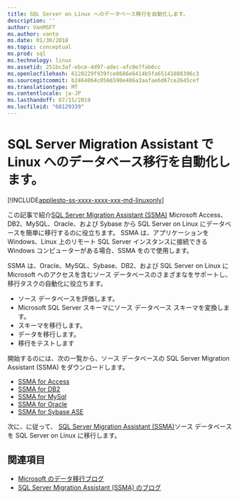 ```yaml
---
title: SQL Server on Linux へのデータベース移行を自動化します。
description: ''
author: VanMSFT
ms.author: vanto
ms.date: 01/30/2018
ms.topic: conceptual
ms.prod: sql
ms.technology: linux
ms.assetid: 251bc3af-ebce-4d97-adec-afc0e7fab6cc
ms.openlocfilehash: 6120229f939fce8686e6414b5fa65141088396c3
ms.sourcegitcommit: b2464064c0566590e486a3aafae6d67ce2645cef
ms.translationtype: MT
ms.contentlocale: ja-JP
ms.lasthandoff: 07/15/2019
ms.locfileid: "68129339"
---
```

# <a name="automate-database-migration-to-linux-with-the-sql-server-migration-assistant"></a>SQL Server Migration Assistant で Linux へのデータベース移行を自動化します。

[!INCLUDE[appliesto-ss-xxxx-xxxx-xxx-md-linuxonly](../includes/appliesto-ss-xxxx-xxxx-xxx-md-linuxonly.md)]

この記事で紹介[SQL Server Migration Assistant (SSMA)](https://msdn.microsoft.com/library/mt613434.aspx) Microsoft Access、DB2、MySQL、Oracle、および Sybase から SQL Server on Linux にデータベースを簡単に移行するのに役立ちます。 SSMA は、アプリケーションを Windows、Linux 上のリモート SQL Server インスタンスに接続できる Windows コンピューターがある場合、SSMA をので使用します。 

SSMA は、Oracle、MySQL、Sybase、DB2、および SQL Server on Linux に Microsoft へのアクセスを含むソース データベースのさまざまなをサポートし、移行タスクの自動化に役立ちます。

- ソース データベースを評価します。
- Microsoft SQL Server スキーマにソース データベース スキーマを変換します。
- スキーマを移行します。
- データを移行します。
- 移行をテストします

開始するのには、次の一覧から、ソース データベースの SQL Server Migration Assistant (SSMA) をダウンロードします。
- [SSMA for Access](https://aka.ms/ssmaforaccess)
- [SSMA for DB2](https://aka.ms/ssmafordb2)
- [SSMA for MySql](https://aka.ms/ssmaformysql) 
- [SSMA for Oracle](https://aka.ms/ssmafororacle)
- [SSMA for Sybase ASE](https://aka.ms/ssmaforsybase) 

次に、に従って、 [SQL Server Migration Assistant (SSMA)](https://msdn.microsoft.com/library/mt613434.aspx)ソース データベースを SQL Server on Linux に移行します。

## <a name="see-also"></a>関連項目
- [Microsoft のデータ移行ブログ](https://blogs.msdn.microsoft.com/datamigration)
- [SQL Server Migration Assistant (SSMA) のブログ](https://blogs.msdn.microsoft.com/ssma/)

